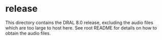 # release

This directory contains the DRAL 8.0 release, excluding the audio files which are too large to host here. See root README for details on how to obtain the audio files.
